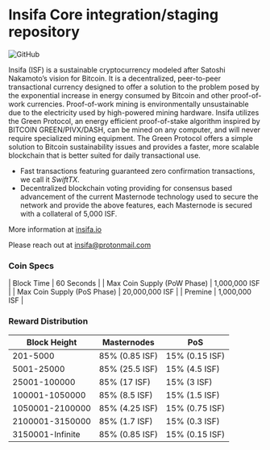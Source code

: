 Insifa Core integration/staging repository
=================================================
![GitHub](https://img.shields.io/github/license/mashape/apistatus.svg)

Insifa (ISF) is a sustainable cryptocurrency modeled after Satoshi Nakamoto’s vision for Bitcoin. It is a decentralized, peer-to-peer transactional currency designed to offer a solution to the problem posed by the exponential increase in energy consumed by Bitcoin and other proof-of-work currencies. Proof-of-work mining is environmentally unsustainable due to the electricity used by high-powered mining hardware. Insifa utilizes the Green Protocol, an energy efficient proof-of-stake algorithm inspired by BITCOIN GREEN/PIVX/DASH, can be mined on any computer, and will never require specialized mining equipment. The Green Protocol offers a simple solution to Bitcoin sustainability issues and provides a faster, more scalable blockchain that is better suited for daily transactional use.

- Fast transactions featuring guaranteed zero confirmation transactions, we call it _SwiftTX_.
- Decentralized blockchain voting providing for consensus based advancement of the current Masternode
  technology used to secure the network and provide the above features, each Masternode is secured
  with a collateral of 5,000 ISF.

More information at [insifa.io](https://insifa.io)

Please reach out at insifa@protonmail.com

### Coin Specs
| Block Time                  | 60 Seconds     |
| Max Coin Supply (PoW Phase) | 1,000,000 ISF  |
| Max Coin Supply (PoS Phase) | 20,000,000 ISF |
| Premine                     | 1,000,000 ISF  |

### Reward Distribution

| **Block Height** | **Masternodes**  | **PoS**          |
|------------------|------------------|------------------|
| 201-5000         | 85% (0.85 ISF)   | 15% (0.15 ISF)   | 
| 5001-25000       | 85% (25.5 ISF)   | 15% (4.5 ISF)    |
| 25001-100000     | 85% (17 ISF)     | 15% (3 ISF)      | 
| 100001-1050000   | 85% (8.5 ISF)    | 15% (1.5 ISF)    |
| 1050001-2100000  | 85% (4.25 ISF)   | 15% (0.75 ISF)   | 
| 2100001-3150000  | 85% (1.7 ISF)    | 15% (0.3 ISF)    | 
| 3150001-Infinite | 85% (0.85 ISF)   | 15% (0.15 ISF)   | 
